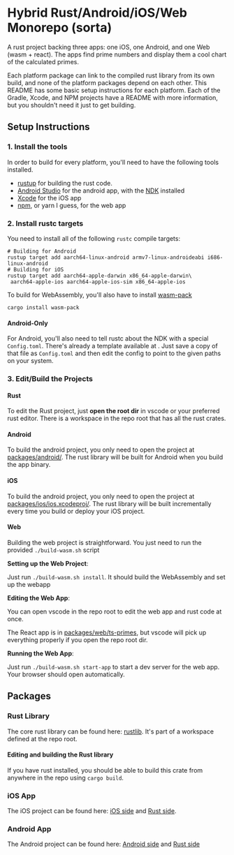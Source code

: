 # Hybrid Rust/Android/iOS/Web Monorepo (sorta)

A rust project backing three apps: one iOS, one Android, and one Web (wasm + react). The apps find prime numbers and display them a cool chart of the calculated primes.

Each platform package can link to the compiled rust library from its own build, and none of the platform packages depend on each other. This README has some basic setup instructions for each platform. Each of the Gradle, Xcode, and NPM projects have a README with more information, but you shouldn't need it just to get building.

## Setup Instructions

### 1. Install the tools

In order to build for every platform, you'll need to have the following tools installed.

* [rustup](https://www.rust-lang.org/tools/install) for building the rust code.
* [Android Studio](https://developer.android.com/studio) for the android app, with the [NDK](https://developer.android.com/ndk) installed
* [Xcode](https://apps.apple.com/us/app/xcode/id497799835) for the iOS app
* [npm](https://docs.npmjs.com/downloading-and-installing-node-js-and-npm), or yarn I guess, for the web app

### 2. Install rustc targets

You need to install all of the following `rustc` compile targets:

```console
# Building for Android
rustup target add aarch64-linux-android armv7-linux-androideabi i686-linux-android
# Building for iOS
rustup target add aarch64-apple-darwin x86_64-apple-darwin\
 aarch64-apple-ios aarch64-apple-ios-sim x86_64-apple-ios
```

To build for WebAssembly, you'll also have to install [wasm-pack](https://rustwasm.github.io/wasm-pack/installer/)

```console
cargo install wasm-pack
```

#### Android-Only

For Android, you'll also need to tell rustc about the NDK with a special `Config.toml`. There's already a template available at [](.cargo/config.toml.template). Just save a copy of that file as `Config.toml` and then edit the config to point to the given paths on your system.

### 3. Edit/Build the Projects

#### Rust

To edit the Rust project, just **open the root dir** in vscode or your preferred rust editor. There is a workspace in the repo root that has all the rust crates.

#### Android

To build the android project, you only need to open the project at [packages/android/](packages/android/). The rust library will be built for Android when you build the app binary.

#### iOS

To build the android project, you only need to open the project at [packages/ios/ios.xcodeproj/](packages/ios/ios.xcodeproj/). The rust library will be built incrementally every time you build or deploy your iOS project.

#### Web

Building the web project is straightforward. You just need to run the provided `./build-wasm.sh` script

**Setting up the Web Project**:

Just run `./build-wasm.sh install`. It should build the WebAssembly and set up the webapp

**Editing the Web App**:

You can open vscode in the repo root to edit the web app and rust code at once.

The React app is in [packages/web/ts-primes](packages/web/ts-primes/), but vscode will pick up everything properly if you open the repo root dir.

**Running the Web App**:

Just run `./build-wasm.sh start-app` to start a dev server for the web app. Your browser should open automatically.

## Packages

### Rust Library

The core rust library can be found here: [rustlib](packages/rustlib). It's part of a workspace defined at the repo root.

#### Editing and building the Rust library

If you have rust installed, you should be able to build this crate from anywhere in the repo using `cargo build`.

### iOS App

The iOS project can be found here: [iOS side](packages/ios) and [Rust side](packages/rustlib/binding_swift).

### Android App

The Android project can be found here: [Android side](packages/android) and [Rust side](packages/rustlib/binding_ffi)
